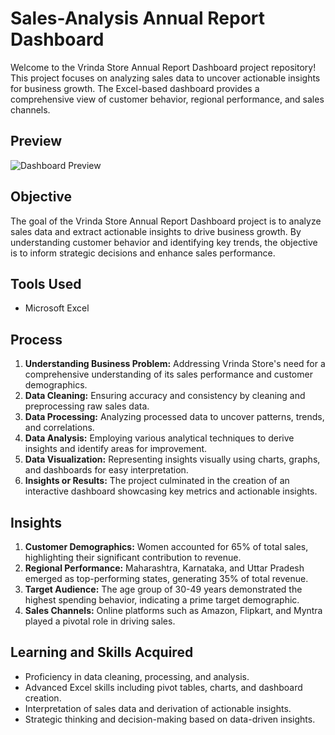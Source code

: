 # Sales-Analysis Annual Report Dashboard
 

Welcome to the Vrinda Store Annual Report Dashboard project repository! This project focuses on analyzing sales data to uncover actionable insights for business growth. The Excel-based dashboard provides a comprehensive view of customer behavior, regional performance, and sales channels.

## Preview
![Dashboard Preview]()

## Objective
The goal of the Vrinda Store Annual Report Dashboard project is to analyze sales data and extract actionable insights to drive business growth. By understanding customer behavior and identifying key trends, the objective is to inform strategic decisions and enhance sales performance.

## Tools Used
- Microsoft Excel 

## Process
1. **Understanding Business Problem:** Addressing Vrinda Store's need for a comprehensive understanding of its sales performance and customer demographics.
2. **Data Cleaning:** Ensuring accuracy and consistency by cleaning and preprocessing raw sales data.
3. **Data Processing:** Analyzing processed data to uncover patterns, trends, and correlations.
4. **Data Analysis:** Employing various analytical techniques to derive insights and identify areas for improvement.
5. **Data Visualization:** Representing insights visually using charts, graphs, and dashboards for easy interpretation.
6. **Insights or Results:** The project culminated in the creation of an interactive dashboard showcasing key metrics and actionable insights.

## Insights
1. **Customer Demographics:** Women accounted for 65% of total sales, highlighting their significant contribution to revenue.
2. **Regional Performance:** Maharashtra, Karnataka, and Uttar Pradesh emerged as top-performing states, generating 35% of total revenue.
3. **Target Audience:** The age group of 30-49 years demonstrated the highest spending behavior, indicating a prime target demographic.
4. **Sales Channels:** Online platforms such as Amazon, Flipkart, and Myntra played a pivotal role in driving sales.

## Learning and Skills Acquired
- Proficiency in data cleaning, processing, and analysis.
- Advanced Excel skills including pivot tables, charts, and dashboard creation.
- Interpretation of sales data and derivation of actionable insights.
- Strategic thinking and decision-making based on data-driven insights.


